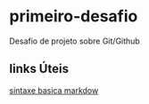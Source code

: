 # primeiro-desafio
Desafio de projeto sobre Git/Github

##  links Úteis
[sintaxe basica  markdow](https://www.markdownguide.org/basic-syntax/)
